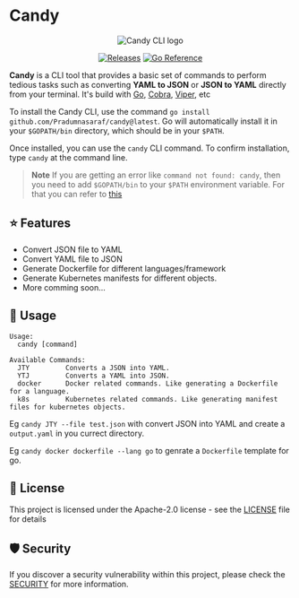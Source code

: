 # Candy

<div align="center">

![Candy CLI logo](https://user-images.githubusercontent.com/51878265/224826395-f62efa65-f64c-4c2e-aa93-ad6f72e0d5d7.png)

[![Releases](https://github.com/Pradumnasaraf/candy/actions/workflows/releases.yml/badge.svg)](https://github.com/Pradumnasaraf/candy/actions/workflows/releases.yml) [![Go Reference](https://pkg.go.dev/badge/github.com/Pradumnasaraf/candy.svg)](https://pkg.go.dev/github.com/Pradumnasaraf/candy)

</div>

**Candy** is a CLI tool that provides a basic set of commands to perform tedious tasks such as converting **YAML to JSON** or **JSON to YAML** directly from your terminal. It's build with [Go](https://github.com/golang/go), [Cobra](https://github.com/spf13/cobra), [Viper](https://github.com/spf13/viper), etc

To install the Candy CLI, use the command `go install github.com/Pradumnasaraf/candy@latest`.
Go will automatically install it in your `$GOPATH/bin` directory, which should be in your `$PATH`.

Once installed, you can use the `candy` CLI command. To confirm installation, type `candy` at the command line.

> **Note** If you are getting an error like `command not found: candy`, then you need to add `$GOPATH/bin` to your `$PATH` environment variable. For that you can refer to [this](https://gist.github.com/Pradumnasaraf/ca6f9a0507089a4c44881446cdda4aa3) 

## ⭐️ Features

- Convert JSON file to YAML
- Convert YAML file to JSON
- Generate Dockerfile for different languages/framework
- Generate Kubernetes manifests for different objects.
- More comming soon...

## 📝 Usage

```
Usage:
  candy [command]

Available Commands:
  JTY         Converts a JSON into YAML.
  YTJ         Converts a YAML into JSON.
  docker      Docker related commands. Like generating a Dockerfile for a language.
  k8s         Kubernetes related commands. Like generating manifest files for kubernetes objects.
```

Eg `candy JTY --file test.json` with convert JSON into YAML and create a `output.yaml` in you currect directory.

Eg `candy docker dockerfile --lang go` to genrate a `Dockerfile` template for go.

## 📜 License

This project is licensed under the Apache-2.0 license - see the [LICENSE](LICENSE) file for details

## 🛡 Security

If you discover a security vulnerability within this project, please check the [SECURITY](SECURITY.md) for more information.
